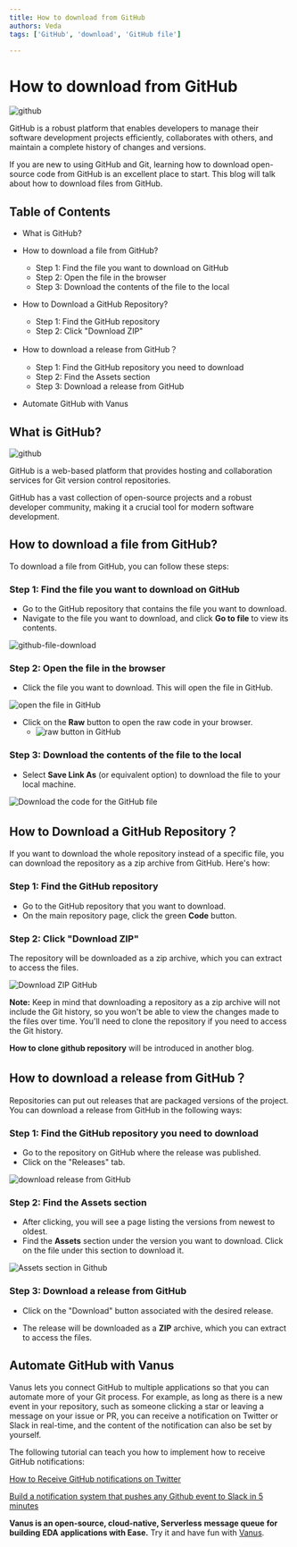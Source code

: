 ```yaml
---
title: How to download from GitHub
authors: Veda
tags: ['GitHub', 'download', 'GitHub file']

---
```


#  How to download from GitHub



![github](img/github.jpeg)

GitHub is a robust platform that enables developers to manage their software development projects efficiently, collaborates with others, and maintain a complete history of changes and versions. 

If you are new to using GitHub and Git, learning how to download open-source code from GitHub is an excellent place to start. This blog will talk about how to download files from GitHub.

<!--truncate-->

## Table of Contents

- What is GitHub?

- How to download a file from GitHub?

  - Step 1: Find the file you want to download on GitHub
  - Step 2: Open the file in the browser
  - Step 3: Download the contents of the file to the local

- How to Download a GitHub Repository?

  - Step 1: Find the GitHub repository
  - Step 2: Click "Download ZIP"

- How to download a release from GitHub？

  - Step 1: Find the GitHub repository you need to download
  - Step 2: Find the Assets section
  - Step 3: Download a release from GitHub

- Automate GitHub with Vanus

  

## What is GitHub?

![github](img/what-is-github.png)

GitHub is a web-based platform that provides hosting and collaboration services for Git version control repositories.

GitHub has a vast collection of open-source projects and a robust developer community, making it a crucial tool for modern software development.



## How to download a file from GitHub?

To download a file from GitHub, you can follow these steps:

### Step 1: Find the file you want to download on GitHub

- Go to the GitHub repository that contains the file you want to download.
- Navigate to the file you want to download, and click **Go to file** to view its contents.

![github-file-download](img/github-file-download.png)

### Step 2: Open the file in the browser

-  Click the file you want to download. This will open the file in GitHub.

![open the file in GitHub](img/open-the-file-in-GitHub.png)

- Click on the **Raw** button to open the raw code in your browser.
  - ![raw button in GitHub](img/raw-button-in-GitHub.png)

### Step 3: Download the contents of the file to the local

- Select **Save Link As** (or equivalent option) to download the file to your local machine.

![Download the code for the GitHub file](img/Download-the-code-for-the-GitHub-file.png)



## How to Download a GitHub Repository？

If you want to download the whole repository instead of a specific file, you can download the repository as a zip archive from GitHub. Here's how:

### Step 1: Find the GitHub repository

- Go to the GitHub repository that you want to download.
- On the main repository page, click the green **Code** button.

### Step 2: Click "Download ZIP"

The repository will be downloaded as a zip archive, which you can extract to access the files.

![Download ZIP GitHub](img/Download-ZIP-GitHub.png)

**Note:** Keep in mind that downloading a repository as a zip archive will not include the Git history, so you won't be able to view the changes made to the files over time.  You'll need to clone the repository if you need to access the Git history.

**How to clone github repository** will be introduced in another blog.



## How to download a release from GitHub？

Repositories can put out releases that are packaged versions of the project. You can download a release from GitHub in the following ways:

### Step 1: Find the GitHub repository you need to download

- Go to the repository on GitHub where the release was published.
- Click on the "Releases" tab.

![download release from GitHub](img/download-release-from-GitHub.png)

### Step 2: Find the Assets section

- After clicking, you will see a page listing the versions from newest to oldest. 
- Find the **Assets** section under the version you want to download. Click on the file under this section to download it.

![Assets section in Github](img/Assets-section-in-GitHub.png)


### Step 3: Download a release from GitHub

- Click on the "Download" button associated with the desired release.

- The release will be downloaded as a **ZIP** archive, which you can extract to access the files.

  

## **Automate GitHub with Vanus**

Vanus lets you connect GitHub to multiple applications so that you can automate more of your Git process. For example, as long as there is a new event in your repository, such as someone clicking a star or leaving a message on your issue or PR, you can receive a notification on Twitter or Slack in real-time, and the content of the notification can also be set by yourself.

The following tutorial can teach you how to implement how to receive GitHub notifications:

[How to Receive GitHub notifications on Twitter](https://www.vanus.ai/blog/2022/12/26/github-twitter-blog)

[Build a notification system that pushes any Github event to Slack in 5 minutes](https://www.vanus.ai/blog/2023/02/05/github-slack)

**Vanus is an open-source, cloud-native, Serverless** **message queue** **for building** **EDA** **applications with Ease.** Try it and have fun with [Vanus](https://www.vanus.ai/).